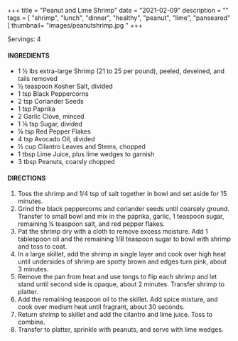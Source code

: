 +++
title = "Peanut and Lime Shrimp"
date = "2021-02-09"
description = ""
tags = [
    "shrimp",
    "lunch",
    "dinner",
    "healthy",
    "peanut",
    "lime",
    "panseared"
]
thumbnail= "images/peanutshrimp.jpg "
+++

Servings: 4 <!--more-->

#### INGREDIENTS 

* 1 ½ lbs extra-large Shrimp (21 to 25 per pound), peeled, deveined, and tails removed
* ½ teaspoon Kosher Salt, divided
* 1 tsp Black Peppercorns
* 2 tsp Coriander Seeds
* 1 tsp Paprika
* 2 Garlic Clove, minced
* 1 ⅛ tsp Sugar, divided
* ⅛ tsp Red Pepper Flakes
* 4 tsp Avocado Oil, divided
* ½ cup Cilantro Leaves and Stems, chopped
* 1 tbsp Lime Juice, plus lime wedges to garnish
* 3 tbsp Peanuts, coarsly chopped

#### DIRECTIONS 

1. Toss the shrimp and 1/4 tsp of salt together in bowl and set aside for 15 minutes. 
2. Grind the black peppercorns and coriander seeds until coarsely ground. Transfer to small bowl and mix in the paprika, garlic, 1 teaspoon sugar, remaining ¼ teaspoon salt, and red pepper flakes. 
3. Pat the shrimp dry with a cloth to remove excess moisture. Add 1 tablespoon oil and the remaining 1/8 teaspoon sugar to bowl with shrimp and toss to coat. 
4. In a large skillet, add the shrimp in single layer and cook over high heat until undersides of shrimp are spotty brown and edges turn pink, about 3 minutes. 
5. Remove the pan from heat and use tongs to flip each shrimp and let stand until second side is opaque, about 2 minutes. Transfer shrimp to platter. 
6. Add the remaining teaspoon oil to the skillet. Add spice mixture, and cook over medium heat until fragrant, about 30 seconds. 
7. Return shrimp to skillet and add the cilantro and lime juice. Toss to combine. 
8. Transfer to platter, sprinkle with peanuts, and serve with lime wedges. 
